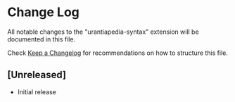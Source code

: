 # Change Log

All notable changes to the "urantiapedia-syntax" extension will be documented in this file.

Check [Keep a Changelog](http://keepachangelog.com/) for recommendations on how to structure this file.

## [Unreleased]

- Initial release
